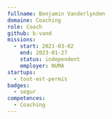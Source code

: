 ```yaml
---
fullname: Benjamin Vanderlynden
domaine: Coaching
role: Coach
github: b-vand
missions:
  - start: 2021-03-02
    end: 2023-01-27
    status: independent
    employer: NUMA
startups:
  - tout-est-permis
badges:
  - segur
competences:
  - Coaching
---
```

